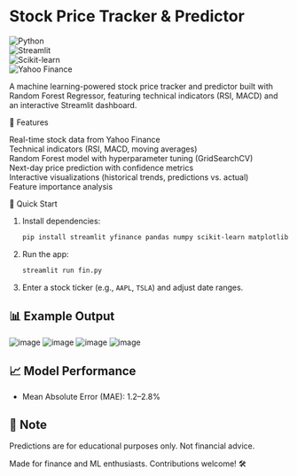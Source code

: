 # Stock Price Tracker & Predictor  

![Python](https://img.shields.io/badge/Python-3.8%2B-blue)  
![Streamlit](https://img.shields.io/badge/Streamlit-Web%20App-green)  
![Scikit-learn](https://img.shields.io/badge/Scikit--learn-RandomForest-orange)  
![Yahoo Finance](https://img.shields.io/badge/Data-YFinance-red)  

A machine learning-powered stock price tracker and predictor built with Random Forest Regressor, featuring technical indicators (RSI, MACD) and an interactive Streamlit dashboard.  

📌 Features  

Real-time stock data from Yahoo Finance  
Technical indicators (RSI, MACD, moving averages)  
Random Forest model with hyperparameter tuning (GridSearchCV)  
Next-day price prediction with confidence metrics  
Interactive visualizations (historical trends, predictions vs. actual)  
Feature importance analysis  

🚀 Quick Start  

1. Install dependencies:  
   ```bash
   pip install streamlit yfinance pandas numpy scikit-learn matplotlib
   ```

2. Run the app:  
   ```bash
   streamlit run fin.py
   ```

3. Enter a stock ticker (e.g., `AAPL`, `TSLA`) and adjust date ranges.  

## 📊 Example Output  

![image](https://github.com/user-attachments/assets/bcb204f9-2a29-43ae-8b7b-e307b49c1e66)
![image](https://github.com/user-attachments/assets/182cec20-1b5e-41e9-9581-8535ac742c3c)
![image](https://github.com/user-attachments/assets/841022d0-0697-475b-b23c-c480a8c3b050)
![image](https://github.com/user-attachments/assets/0122f74e-2b29-43f4-88b8-75e15ec14fae)

## 📈 Model Performance  
- Mean Absolute Error (MAE): 1.2–2.8%  

## 📝 Note  
Predictions are for educational purposes only. Not financial advice.  

Made for finance and ML enthusiasts. Contributions welcome! 🛠️
